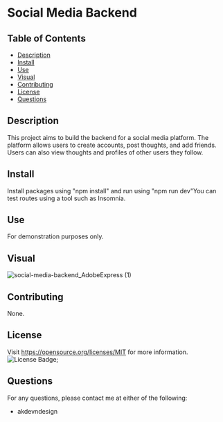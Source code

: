 # Social Media Backend
## Table of Contents
- [Description](#description)
- [Install](#install)
- [Use](#use)
- [Visual](#visual)
- [Contributing](#contributing)
- [License](#license)
- [Questions](#questions)

## Description
This project aims to build the backend for a social media platform. The platform allows users to create accounts, post thoughts, and add friends. Users can also view thoughts and profiles of other users they follow.
## Install
Install packages using "npm install" and run using "npm run dev"You can test routes using a tool such as Insomnia.
## Use
For demonstration purposes only.
## Visual
![social-media-backend_AdobeExpress (1)](https://user-images.githubusercontent.com/115499632/235762508-93bd95a6-8f50-48e1-8202-2484804dae45.gif)
## Contributing
None.
## License
Visit https://opensource.org/licenses/MIT for more information.
![License Badge](https://img.shields.io/badge/license-MIT-orange);
## Questions
For any questions, please contact me at either of the following:
* akdevndesign
